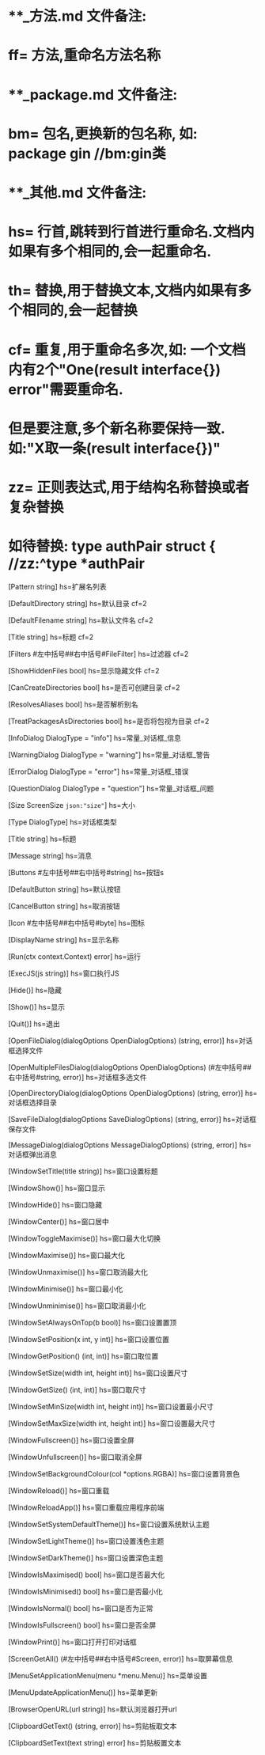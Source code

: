 # **_方法.md 文件备注:
# ff= 方法,重命名方法名称
# 
# **_package.md 文件备注:
# bm= 包名,更换新的包名称, 如: package gin //bm:gin类
#
# **_其他.md 文件备注:
# hs= 行首,跳转到行首进行重命名.文档内如果有多个相同的,会一起重命名.
# th= 替换,用于替换文本,文档内如果有多个相同的,会一起替换
# cf= 重复,用于重命名多次,如: 一个文档内有2个"One(result interface{}) error"需要重命名.
#     但是要注意,多个新名称要保持一致. 如:"X取一条(result interface{})"
# zz= 正则表达式,用于结构名称替换或者复杂替换
#     如待替换: type authPair struct { //zz:^type *authPair

[Pattern     string]
hs=扩展名列表

[DefaultDirectory           string]
hs=默认目录
cf=2

[DefaultFilename            string]
hs=默认文件名
cf=2

[Title                      string]
hs=标题
cf=2

[Filters                    #左中括号##右中括号#FileFilter]
hs=过滤器
cf=2

[ShowHiddenFiles            bool]
hs=显示隐藏文件
cf=2

[CanCreateDirectories       bool]
hs=是否可创建目录
cf=2

[ResolvesAliases            bool]
hs=是否解析别名

[TreatPackagesAsDirectories bool]
hs=是否将包视为目录
cf=2

[InfoDialog     DialogType = "info"]
hs=常量_对话框_信息

[WarningDialog  DialogType = "warning"]
hs=常量_对话框_警告

[ErrorDialog    DialogType = "error"]
hs=常量_对话框_错误

[QuestionDialog DialogType = "question"]
hs=常量_对话框_问题

 

[Size ScreenSize `json:"size"`]
hs=大小

[Type          DialogType]
hs=对话框类型

[Title         string]
hs=标题

[Message       string]
hs=消息

[Buttons       #左中括号##右中括号#string]
hs=按钮s

[DefaultButton string]
hs=默认按钮

[CancelButton  string]
hs=取消按钮

[Icon          #左中括号##右中括号#byte]
hs=图标

[DisplayName string]
hs=显示名称

[Run(ctx context.Context) error]
hs=运行

[ExecJS(js string)]
hs=窗口执行JS

[Hide()]
hs=隐藏

[Show()]
hs=显示

[Quit()]
hs=退出

[OpenFileDialog(dialogOptions OpenDialogOptions) (string, error)]
hs=对话框选择文件

[OpenMultipleFilesDialog(dialogOptions OpenDialogOptions) (#左中括号##右中括号#string, error)]
hs=对话框多选文件

[OpenDirectoryDialog(dialogOptions OpenDialogOptions) (string, error)]
hs=对话框选择目录

[SaveFileDialog(dialogOptions SaveDialogOptions) (string, error)]
hs=对话框保存文件

[MessageDialog(dialogOptions MessageDialogOptions) (string, error)]
hs=对话框弹出消息

[WindowSetTitle(title string)]
hs=窗口设置标题

[WindowShow()]
hs=窗口显示

[WindowHide()]
hs=窗口隐藏

[WindowCenter()]
hs=窗口居中

[WindowToggleMaximise()]
hs=窗口最大化切换

[WindowMaximise()]
hs=窗口最大化

[WindowUnmaximise()]
hs=窗口取消最大化

[WindowMinimise()]
hs=窗口最小化

[WindowUnminimise()]
hs=窗口取消最小化

[WindowSetAlwaysOnTop(b bool)]
hs=窗口设置置顶

[WindowSetPosition(x int, y int)]
hs=窗口设置位置

[WindowGetPosition() (int, int)]
hs=窗口取位置

[WindowSetSize(width int, height int)]
hs=窗口设置尺寸

[WindowGetSize() (int, int)]
hs=窗口取尺寸

[WindowSetMinSize(width int, height int)]
hs=窗口设置最小尺寸

[WindowSetMaxSize(width int, height int)]
hs=窗口设置最大尺寸

[WindowFullscreen()]
hs=窗口设置全屏

[WindowUnfullscreen()]
hs=窗口取消全屏

[WindowSetBackgroundColour(col *options.RGBA)]
hs=窗口设置背景色

[WindowReload()]
hs=窗口重载

[WindowReloadApp()]
hs=窗口重载应用程序前端

[WindowSetSystemDefaultTheme()]
hs=窗口设置系统默认主题

[WindowSetLightTheme()]
hs=窗口设置浅色主题

[WindowSetDarkTheme()]
hs=窗口设置深色主题

[WindowIsMaximised() bool]
hs=窗口是否最大化

[WindowIsMinimised() bool]
hs=窗口是否最小化

[WindowIsNormal() bool]
hs=窗口是否为正常

[WindowIsFullscreen() bool]
hs=窗口是否全屏

[WindowPrint()]
hs=窗口打开打印对话框

[ScreenGetAll() (#左中括号##右中括号#Screen, error)]
hs=取屏幕信息

[MenuSetApplicationMenu(menu *menu.Menu)]
hs=菜单设置

[MenuUpdateApplicationMenu()]
hs=菜单更新

[BrowserOpenURL(url string)]
hs=默认浏览器打开url

[ClipboardGetText() (string, error)]
hs=剪贴板取文本

[ClipboardSetText(text string) error]
hs=剪贴板置文本

